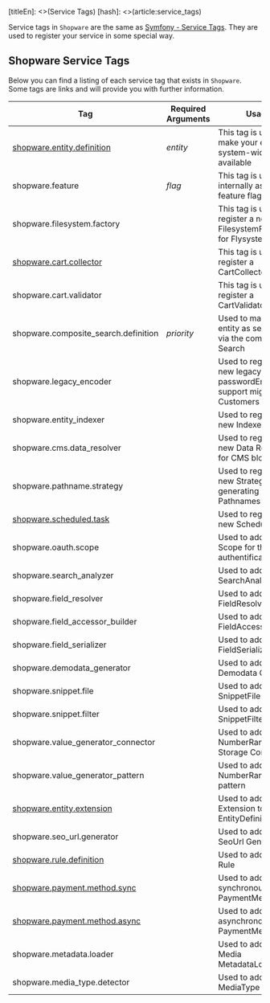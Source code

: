[titleEn]: <>(Service Tags)
[hash]: <>(article:service_tags)

Service tags in `Shopware` are the same as [Symfony - Service Tags](https://symfony.com/doc/current/service_container/tags.html).
They are used to register your service in some special way. 

## Shopware Service Tags
Below you can find a listing of each service tag that exists in `Shopware`.
Some tags are links and will provide you with further information.

| Tag                                                                        | Required Arguments     | Usage                                                              | Interface                                                           |
|----------------------------------------------------------------------------|------------------------|--------------------------------------------------------------------|---------------------------------------------------------------------|
| [shopware.entity.definition](./20-data-abstraction-layer/070-definition.md)| *entity*               | This tag is used to make your entities system-wide available       | \Shopware\Core\Framework\DataAbstractionLayer\EntityDefinition      |
| shopware.feature                                                           | *flag*                 | This tag is used internally as a feature flag for VCS              |                                                                     |
| shopware.filesystem.factory                                                |                        | This tag is used to register a new FilesystemFactory for Flysystem | \Shopware\Core\Framework\Adapter\Filesystem\Adapter\AdapterFactoryInterface |
| [shopware.cart.collector](./../../4-how-to/230-cart-add-discount.md)       |                        | This tag is used to register a CartCollector                       | \Shopware\Core\Checkout\Cart\CollectorInterface                     |
| shopware.cart.validator                                                    |                        | This tag is used to register a CartValidator                       | \Shopware\Core\Checkout\Cart\CartValidatorInterface                 |
| shopware.composite_search.definition                                       | *priority*             | Used to mark a entity as searchable via the composite Search       | \Shopware\Core\Framework\DataAbstractionLayer\EntityDefinition      |
| shopware.legacy_encoder                                                    |                        | Used to register a new legacy passwordEncoder, to support migrating Customers | \Shopware\Core\Checkout\Customer\Password\LegacyEncoder\LegacyEncoderInterface |
| shopware.entity_indexer                                                    |                        | Used to register a new Indexer                                     | \Shopware\Core\Framework\DataAbstractionLayer\Indexing\EntityIndexer |
| shopware.cms.data_resolver                                                 |                        | Used to register a new Data Resolver for CMS blocks                | \Shopware\Core\Content\Cms\SlotDataResolver\SlotTypeDataResolverInterface |
| shopware.pathname.strategy                                                 |                        | Used to register a new Strategy for generating Pathnames           | \Shopware\Core\Content\Media\Pathname\PathnameStrategy\PathnameStrategyInterface |
| [shopware.scheduled.task](./../../4-how-to/100-scheduled-tasks.md)         |                        | Used to register a new ScheduledTask                               | \Shopware\Core\Framework\MessageQueue\ScheduledTask\ScheduledTask                |
| shopware.oauth.scope                                                       |                        | Used to add a new Scope for the OAuth authentification             | \League\OAuth2\Server\Entities\ScopeEntityInterface                 |
| shopware.search_analyzer                                                   |                        | Used to add a new SearchAnalyzer                                   | \Shopware\Core\Framework\Search\Util\SearchAnalyzerInterface        |
| shopware.field_resolver                                                    |                        | Used to add a new FieldResolver                                    | \Shopware\Core\Framework\DataAbstractionLayer\Dbal\FieldResolver\FieldResolverInterface |
| shopware.field_accessor_builder                                            |                        | Used to add a new FieldAccessorBuilder                             | \Shopware\Core\Framework\DataAbstractionLayer\Dbal\FieldAccessorBuilder\FieldAccessorBuilderInterface |
| shopware.field_serializer                                                  |                        | Used to add a new FieldSerializer                                  | \Shopware\Core\Framework\DataAbstractionLayer\FieldSerializer\FieldSerializerInterface |
| shopware.demodata_generator                                                |                        | Used to add a new Demodata Generator                               | \Shopware\Core\Framework\Demodata\DemodataGeneratorInterface        |
| shopware.snippet.file                                                      |                        | Used to add a new SnippetFile                                      | \Shopware\Core\System\Snippet\Files\SnippetFileInterface         |
| shopware.snippet.filter                                                    |                        | Used to add a new SnippetFilter                                    | \Shopware\Core\System\Snippet\Filter\SnippetFilterInterface      |
| shopware.value_generator_connector                                         |                        | Used to add a new NumberRange -> Storage Connector                 | \Shopware\Core\System\NumberRange\ValueGenerator\Pattern\IncrementStorage\IncrementStorageInterface |
| shopware.value_generator_pattern                                           |                        | Used to add a new NumberRange pattern                              | \Shopware\Core\System\NumberRange\ValueGenerator\Pattern\ValueGeneratorPatternInterface |
| [shopware.entity.extension](./../../4-how-to/180-entity-extension.md)      |                        | Used to add an Extension to an EntityDefinition                    | \Shopware\Core\Framework\DataAbstractionLayer\EntityExtension |
| shopware.seo_url.generator                                                 |                        | Used to add a new SeoUrl Generator                                 | \Shopware\Storefront\Framework\Seo\SeoUrlGenerator\SeoUrlGeneratorInterface |
| [shopware.rule.definition](./../../4-how-to/210-custom-rule.md)            |                        | Used to add a new Rule                                             | \Shopware\Core\Framework\Rule\Rule                                  |
| [shopware.payment.method.sync](./../../4-how-to/010-payment-plugin.md)     |                        | Used to add a synchronous PaymentMethod                            | \Shopware\Core\Checkout\Payment\Cart\PaymentHandler\SynchronousPaymentHandlerInterface |
| [shopware.payment.method.async](./../../4-how-to/010-payment-plugin.md)    |                        | Used to add a asynchronous PaymentMethod                           | \Shopware\Core\Checkout\Payment\Cart\PaymentHandler\AsynchronousPaymentHandlerInterface |
| shopware.metadata.loader                                                   |                        | Used to add a new Media MetadataLoader                             | \Shopware\Core\Content\Media\Metadata\MetadataLoader\MetadataLoaderInterface |
| shopware.media_type.detector                                               |                        | Used to add a new MediaType Detector                               | \Shopware\Core\Content\Media\TypeDetector\TypeDetectorInterface     |
